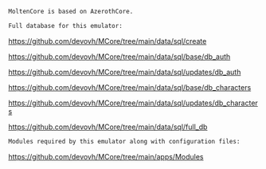 ```bash
MoltenCore is based on AzerothCore.
```
```bash
Full database for this emulator:
```
https://github.com/devovh/MCore/tree/main/data/sql/create

https://github.com/devovh/MCore/tree/main/data/sql/base/db_auth

https://github.com/devovh/MCore/tree/main/data/sql/updates/db_auth

https://github.com/devovh/MCore/tree/main/data/sql/base/db_characters

https://github.com/devovh/MCore/tree/main/data/sql/updates/db_characters

https://github.com/devovh/MCore/tree/main/data/sql/full_db
```bash
Modules required by this emulator along with configuration files:
```
https://github.com/devovh/MCore/tree/main/apps/Modules
